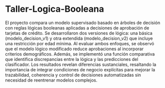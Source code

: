 # Taller-Logica-Booleana
El proyecto compara un modelo supervisado basado en árboles de decisión con reglas lógicas booleanas aplicadas a decisiones de aprobación de tarjetas de crédito. Se desarrollaron dos versiones de lógica: una básica (modelo_decision_v1) y otra extendida (modelo_decision_v2) que incluye una restricción por edad mínima. Al evaluar ambos enfoques, se observó que el modelo lógico modificado reduce aprobaciones al incorporar criterios demográficos. Además, se implementó una función comparativa que identifica discrepancias entre la lógica y las predicciones del clasificador. Los resultados revelan diferencias sustanciales, resaltando la importancia de integrar condiciones de negocio explícitas para mejorar la trazabilidad, coherencia y control de decisiones automatizadas sin necesidad de reentrenar modelos complejos.
